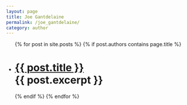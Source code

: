 ```yaml
---
layout: page
title: Joe Gantdelaine
permalink: /joe_gantdelaine/
category: author
---
```


<ul class="post-list">
{% for post in site.posts %}
{% if post.authors contains page.title %}
<li>
  <h1>
    <a class="post-link" href="{{ post.url | prepend: site.baseurl }}">{{ post.title }}</a>
    <div class="excerpt">
      {{ post.excerpt }}
    </div>
  </h1>
</li>
{% endif %}
{% endfor %}
</ul>